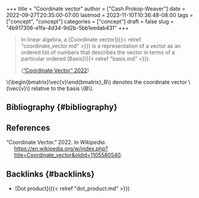 +++
title = "Coordinate vector"
author = ["Cash Prokop-Weaver"]
date = 2022-09-27T20:35:00-07:00
lastmod = 2023-11-10T10:36:48-08:00
tags = ["concept", "concept"]
categories = ["concept"]
draft = false
slug = "4b917306-e1fa-4d34-9d2b-5bb1eedab431"
+++

> In linear algebra, a [Coordinate vector]({{< relref "coordinate_vector.md" >}}) is a representation of a vector as an ordered list of numbers that describes the vector in terms of a particular ordered [Basis]({{< relref "basis.md" >}}).
>
> (<a href="#citeproc_bib_item_1">“Coordinate Vector” 2022</a>)

\\(\begin{bmatrix}\vec{v}\end{bmatrix}\_B\\) denotes the coordinate vector \\(\vec{v}\\) relative to the basis \\(B\\).


## Bibliography {#bibliography}

## References

<style>.csl-entry{text-indent: -1.5em; margin-left: 1.5em;}</style><div class="csl-bib-body">
  <div class="csl-entry"><a id="citeproc_bib_item_1"></a>“Coordinate Vector.” 2022. In <i>Wikipedia</i>. <a href="https://en.wikipedia.org/w/index.php?title=Coordinate_vector&oldid=1105580540">https://en.wikipedia.org/w/index.php?title=Coordinate_vector&#38;oldid=1105580540</a>.</div>
</div>


## Backlinks {#backlinks}

-   [Dot product]({{< relref "dot_product.md" >}})
